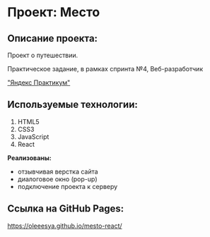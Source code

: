 # Проект: Место

## Описание проекта:
Проект о путешествии. 

Практическое задание, в рамках спринта №4, Веб-разработчик  

["Яндекс Практикум"](https://practicum.yandex.ru/)  

## Используемые технологии:
1. HTML5
2. CSS3
3. JavaScript
4. React

**Реализованы:** 
* отзывчивая верстка сайта
* диалоговое окно (pop-up)
* подключение проекта к серверу

## Ссылка на GitHub Pages:

https://oleeesya.github.io/mesto-react/

